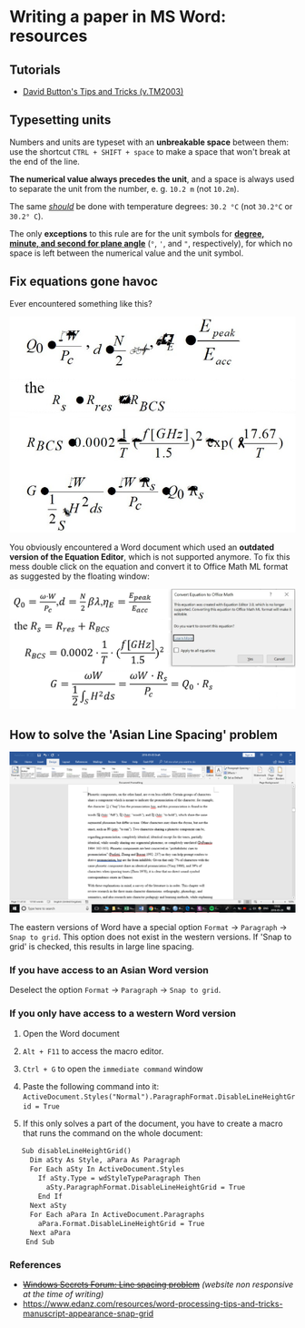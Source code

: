 # Writing a paper in MS Word: resources

## Tutorials

- [David Button's Tips and Tricks (v.TM2003)](https://indico.jacow.org/event/65/contributions/3150/attachments/345/1311/TipNTricks%20-%20Word2023.pdf)

## Typesetting units

Numbers and units are typeset with an **unbreakable space** between them: use the shortcut `CTRL + SHIFT + space` to make a space that won't break at the end of the line.

**The numerical value always precedes the unit**, and a space is always used to separate the unit from the number, e. g. `10.2 m` (not `10.2m`).

The same [*should*](https://en.wikipedia.org/wiki/Degree_symbol#Typography) be done with temperature degrees: `30.2 °C` (not `30.2°C` or `30.2° C`).

The only **exceptions** to this rule are for the unit symbols for [**degree, minute, and second for plane angle**](https://en.wikipedia.org/wiki/Degree_symbol#Typography) (`°`, `'`, and `"`, respectively), for which no space is left between the numerical value and the unit symbol.

## Fix equations gone havoc

Ever encountered something like this?

![](img/word_eq_broken.png)

You obviously encountered a Word document which used an **outdated version of the Equation Editor**, which is not supported anymore. To fix this mess double click on the equation and convert it to Office Math ML format as suggested by the floating window:

![](img/word_eq_fixed.png)

## How to solve the 'Asian Line Spacing' problem

![](img/word_asian_line_spacing.png)

The eastern versions of Word have a special option `Format` &rarr; `Paragraph`
 &rarr; `Snap to grid`. This option does not exist in the western versions. If 'Snap to grid' is checked, this results in large line spacing.

### If you have access to an Asian Word version

Deselect the option `Format` → `Paragraph` → `Snap to grid`.

### If you only have access to a western Word version

1. Open the Word document

2. `Alt + F11` to access the macro editor.

3. `Ctrl + G` to open the `immediate command` window

4. Paste the following command into it: 
   `ActiveDocument.Styles("Normal").ParagraphFormat.DisableLineHeightGrid = True`

5. If this only solves a part of the document, you have to create a macro that runs the command on the whole document: 

```visual-basic
   Sub disableLineHeightGrid()
     Dim aSty As Style, aPara As Paragraph
     For Each aSty In ActiveDocument.Styles
       If aSty.Type = wdStyleTypeParagraph Then
         aSty.ParagraphFormat.DisableLineHeightGrid = True
       End If
     Next aSty
     For Each aPara In ActiveDocument.Paragraphs
       aPara.Format.DisableLineHeightGrid = True
     Next aPara
    End Sub
```

### References

- [~~Windows Secrets Forum: Line spacing problem~~](https://windowssecrets.com/forums/showthread.php/129287-Line-spacing-problem) *(website non responsive at the time of writing)*
- https://www.edanz.com/resources/word-processing-tips-and-tricks-manuscript-appearance-snap-grid


